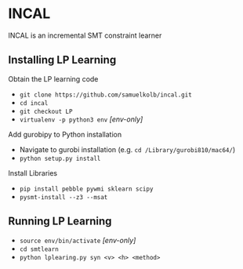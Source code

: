 # INCAL
INCAL is an incremental SMT constraint learner


## Installing LP Learning
Obtain the LP learning code
- `git clone https://github.com/samuelkolb/incal.git`
- `cd incal`
- `git checkout LP`
- `virtualenv -p python3 env` *[env-only]*

Add gurobipy to Python installation
- Navigate to gurobi installation (e.g. `cd /Library/gurobi810/mac64/`)
- `python setup.py install`

Install Libraries
- `pip install pebble pywmi sklearn scipy`
- `pysmt-install --z3 --msat`

## Running LP Learning
- `source env/bin/activate` *[env-only]*
- `cd smtlearn`
- `python lplearing.py syn <v> <h> <method>`
